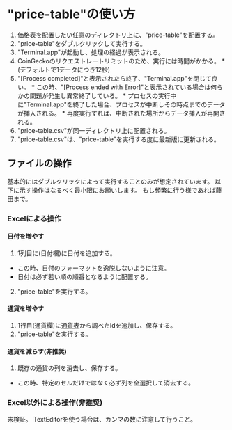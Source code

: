 # "price-table"の使い方
1. 価格表を配置したい任意のディレクトリ上に、"price-table"を配置する。
2. "price-table"をダブルクリックして実行する。
  1. "Terminal.app"が起動し、処理の経過が表示される。
  2. CoinGeckoのリクエストレートリミットのため、実行には時間がかかる。
    * (デフォルトで1データにつき12秒)
  3. "[Process completed]"と表示されたら終了、"Terminal.app"を閉じて良い。
    * この時、"[Process ended with Error]"と表示されている場合は何らかの問題が発生し異常終了している。
    * プロセスの実行中に"Terminal.app"を終了した場合、プロセスが中断しその時点までのデータが挿入される。
    * 再度実行すれば、中断された場所からデータ挿入が再開される。
3. "price-table.csv"が同一ディレクトリ上に配置される。
4. "price-table.csv"は、"price-table"を実行する度に最新版に更新される。

## ファイルの操作
基本的にはダブルクリックによって実行することのみが想定されています。
以下に示す操作はなるべく最小限にお願いします。
もし頻繁に行う様であれば藤田まで。

### Excelによる操作
#### 日付を増やす
1. 1列目に(日付欄)に日付を追加する。
  * この時、日付のフォーマットを逸脱しないように注意。
  * 日付は必ず若い順の順番となるように配置する。
2. "price-table"を実行する。

#### 通貨を増やす
1. 1行目(通貨欄)に[通貨表](https://docs.google.com/spreadsheets/d/1wTTuxXt8n9q7C4NDXqQpI3wpKu1_5bGVmP9Xz0XGSyU/edit?gid=0#gid=0)から調べたIdを追加し、保存する。
2. "price-table"を実行する。

#### 通貨を減らす(非推奨)
1. 既存の通貨の列を消去し、保存する。
  * この時、特定のセルだけではなく必ず列を全選択して消去する。

### Excel以外による操作(非推奨)
未検証。
TextEditorを使う場合は、カンマの数に注意して行うこと。